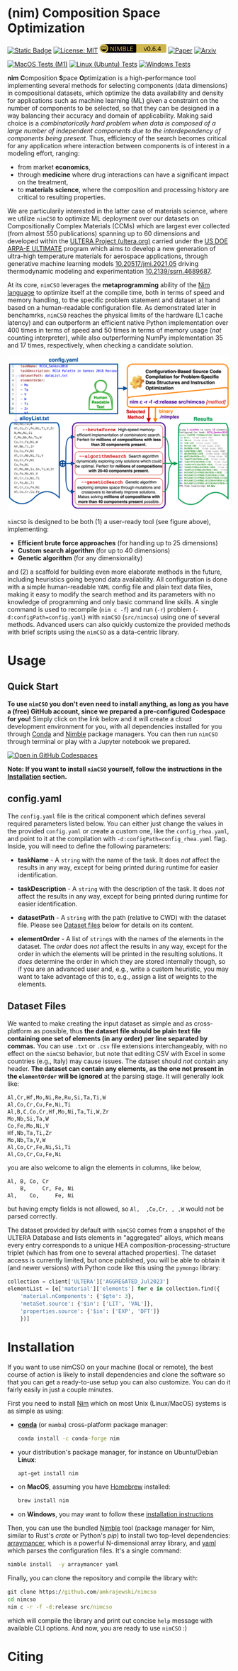 # (nim) Composition Space Optimization

[![Static Badge](https://img.shields.io/badge/API-Documentation-e?logo=bookstack&logoColor=white&link=https%3A%2F%2Famkrajewski.github.io%2Fnimcso%2F)](https://nimcso.phaseslab.org)
[![License: MIT](https://img.shields.io/badge/License-MIT-yellow.svg)](https://opensource.org/licenses/MIT)
<a href="https://nimble.directory/pkg/nimcso"><img src="https://raw.githubusercontent.com/amkrajewski/nimble-badge/master/badges/nimcso.svg" alt="Nimble Package" height="20"></a>
[![Paper](https://img.shields.io/badge/JOSS%20Article-Draft-Badge?color=orange)](paper/paper.pdf)
[![Arxiv](https://img.shields.io/badge/arXiv-2403.02340-8F1515?style=flat&logo=arxiv&logoColor=red)](https://doi.org/10.48550/arXiv.2403.02340)

[![MacOS Tests (M1)](https://github.com/amkrajewski/nimCSO/actions/workflows/testingOnPush_Apple.yaml/badge.svg)](https://github.com/amkrajewski/nimCSO/actions/workflows/testingOnPush_Apple.yaml)
[![Linux (Ubuntu) Tests](https://github.com/amkrajewski/nimCSO/actions/workflows/testingOnPush_Linux.yaml/badge.svg)](https://github.com/amkrajewski/nimCSO/actions/workflows/testingOnPush_Linux.yaml)
[![Windows Tests](https://github.com/amkrajewski/nimCSO/actions/workflows/testingOnPush_Windows.yaml/badge.svg)](https://github.com/amkrajewski/nimCSO/actions/workflows/testingOnPush_Windows.yaml)

**nim** **C**omposition **S**pace **O**ptimization is a high-performance tool implementing several methods for selecting components (data dimensions) in compositional datasets, which
optimize the data availability and density for applications such as machine learning (ML) given a constraint on the number of components to be selected, so that they can be designed in a way balancing their accuracy and domain of applicability. Making said choice is a *combinatorically hard
problem when data is composed of a large number of independent components due to the interdependency of components being present*. Thus, efficiency of the search becomes critical for any
application where interaction between components is of interest in a modeling effort, ranging:
- from market **economics**,
- through **medicine** where drug interactions can have a significant impact on the treatment,
- to **materials science**, where the composition and processing history are critical to resulting properties.

We are particularily interested in the latter case of materials science, where we utilize `nimCSO` to optimize ML deployment over our datasets on Compositionally Complex Materials (CCMs)
which are largest ever collected (from almost 550 publications) spanning up to 60 dimensions and developed within the [ULTERA Project (ultera.org)](https://ultera.org) carried under the
[US DOE ARPA-E ULTIMATE](https://arpa-e.energy.gov/?q=arpa-e-programs/ultimate) program which aims to develop
a new generation of ultra-high temperature materials for aerospace applications, through generative machine learning models [10.20517/jmi.2021.05](https://doi.org/10.20517/jmi.2021.05)
driving thermodynamic modeling and experimentation [10.2139/ssrn.4689687](https://dx.doi.org/10.2139/ssrn.4689687).

At its core, `nimCSO` leverages the **metaprogramming** ability of the [Nim language](https://nim-lang.org) to optimize itself at the compile time, both in terms of speed and memory handling,
to the specific problem statement and dataset at hand based on a human-readable configuration file. As demonstrated later in benchamrks, `nimCSO` reaches the physical limits of the hardware
(L1 cache latency) and can outperform an efficient native Python implementation over 400 times in terms of speed and 50 times in terms of memory usage (*not* counting interpreter), while
also outperforming NumPy implementation 35 and 17 times, respectively, when checking a candidate solution.

![Main nimCSO figure](paper/assets/nimCSO_mainFigure.png)

`nimCSO` is designed to be both (1) a user-ready tool (see figure above), implementing:
- **Efficient brute force approaches** (for handling up to 25 dimensions)
- **Custom search algorithm** (for up to 40 dimensions)
- **Genetic algorithm** (for any dimensionality)

and (2) a scaffold for building even more elaborate methods in the future, including heuristics going beyond
data availability. All configuration is done with a simple human-readable `YAML` config file and plain text data files, making it easy to modify the search method and its parameters with
no knowledge of programming and only basic command line skills. A single command is used to recompile (`nim c -f`) and run (`-r`) problem (`-d:configPath=config.yaml`) with `nimCSO`
(`src/nimcso`) using one of several methods. Advanced users can also quickly customize the provided methods with brief scripts using the `nimCSO` as a data-centric library.

# Usage
## Quick Start

**To use `nimCSO` you don't even need to install anything, as long as you have a (free) GitHub account, since we prepared a pre-configured Codespace for you!** Simply click on the link below and it will create a cloud development environment for you, with all dependencies installed for you through [Conda](https://docs.conda.io/en/latest/) and [Nimble](https://github.com/nim-lang/nimble) package managers. You can then run `nimCSO` through terminal or play with a Jupyter notebook we prepared.

[![Open in GitHub Codespaces](https://github.com/codespaces/badge.svg)](https://codespaces.new/amkrajewski/nimCSO?quickstart=1)

**Note: If you want to install `nimCSO` yourself, follow the instructions in the [Installation](#installation) section.**

## config.yaml

The `config.yaml` file is the critical component which defines several required parameters listed below. You can either just change the values in the provided `config.yaml` or create a custom one, like the `config_rhea.yaml`, and point to it at the compilation with `-d:configPath=config_rhea.yaml` flag. Inside, you will need to define the following parameters:

- **taskName** - A `string` with the name of the task. It does *not* affect the results in any way, except for being printed during runtime for easier identification.

- **taskDescription** - A `string` with the description of the task. It does *not* affect the results in any way, except for being printed during runtime for easier identification.

- **datasetPath** - A `string` with the path (relative to CWD) with the dataset file. Please see [Dataset files](#dataset-files) below for details on its content.

- **elementOrder** - A list of `string`s with the names of the elements in the dataset. The *order* does *not* affect the results in any way, except for the order in which the elements will be printed in the resulting solutions. It *does* determine the order in which they are stored internally though, so if you are an advanced user and, e.g., write a custom heuristic, you may want to take advantage of this to, e.g., assign a list of weights to the elements.

## Dataset Files

We wanted to make creating the input dataset as simple and as cross-platform as possible, thus **the dataset file should be plain text file containing one set of elements (in any order) per line separated by commas.** You can use `.txt` or `.csv` file extensions interchangeably, with no effect on the `nimCSO` behavior, but note that editing CSV with Excel in some countries (e.g., Italy) may cause issues. The dataset should *not* contain any header. **The dataset can contain any elements, as the one not present in the `elementOrder` will be ignored** at the parsing stage. It will generally look like:

```csv
Al,Cr,Hf,Mo,Ni,Re,Ru,Si,Ta,Ti,W
Al,Co,Cr,Cu,Fe,Ni,Ti
Al,B,C,Co,Cr,Hf,Mo,Ni,Ta,Ti,W,Zr
Mo,Nb,Si,Ta,W
Co,Fe,Mo,Ni,V
Hf,Nb,Ta,Ti,Zr
Mo,Nb,Ta,V,W
Al,Co,Cr,Fe,Ni,Si,Ti
Al,Co,Cr,Cu,Fe,Ni
```

you are also welcome to align the elements in columns, like below,

```csv
Al, B, Co, Cr
    B,     Cr, Fe, Ni
Al,    Co,     Fe, Ni
```

but having empty fields is not allowed, so `Al,  ,Co,Cr, , ,W` would not be parsed correctly.

The dataset provided by default with `nimCSO` comes from a snapshot of the ULTERA Database and lists elements in "aggregated" alloys, which means every entry corresponds to a unique HEA composition-processing-structure triplet (which has from one to several attached properties). The dataset access is currently limited, but once published, you will be able to obtain it (and newer versions) with Python code like this using the `pymongo` library:

```python
collection = client['ULTERA']['AGGREGATED_Jul2023']
elementList = [e['material']['elements'] for e in collection.find({
    'material.nComponents': {'$gte': 3},
    'metaSet.source': {'$in': ['LIT', 'VAL']},
    'properties.source': {'$in': ['EXP', 'DFT']}
    })]
```

# Installation

If you want to use nimCSO on your machine (local or remote), the best course of action is likely to install dependencies and clone the software so that you can get a ready-to-use setup you can also customize. You can do it fairly easily in just a couple minutes.

First you need to install [Nim](https://nim-lang.org/) which on most Unix (Linux/MacOS) systems is as simple as using:

- [**conda**](https://docs.conda.io/en/latest/) (or `mamba`) cross-platform package manager:
  ```cmd
  conda install -c conda-forge nim
  ```

- your distribution's package manager, for instance on Ubuntu/Debian **Linux**:
  ```cmd
  apt-get install nim
  ```

- on **MacOS**, assuming you have [Homebrew](https://brew.sh/) installed:
  ```cmd
  brew install nim
  ```

- on **Windows**, you may want to follow these [installation instructions](https://nim-lang.org/install.html)

Then, you can use the bundled [Nimble](https://github.com/nim-lang/nimble) tool (package manager for Nim, similar to Rust's *crate* or Python's *pip*) to install two top-level dependencies:
[arraymancer](https://github.com/mratsim/Arraymancer), which is a powerful N-dimensional array library, and [yaml](https://nimyaml.org/index.html) which
parses the configuration files. It's a single command:

```cmd
nimble install  -y arraymancer yaml
```

Finally, you can clone the repository and compile the library with:
```cmd
git clone https://github.com/amkrajewski/nimcso
cd nimcso
nim c -r -f -d:release src/nimcso
```
which will compile the library and print out concise `help` message with available CLI options. And now, you are ready to use `nimCSO` :)


# Citing
